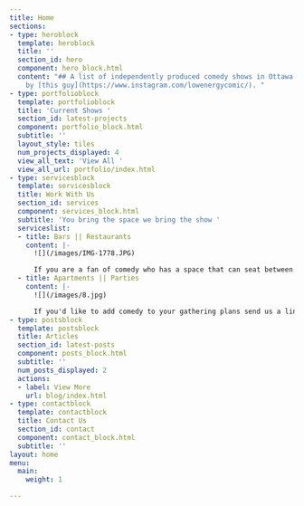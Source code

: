 ```yaml
---
title: Home
sections:
- type: heroblock
  template: heroblock
  title: ''
  section_id: hero
  component: hero_block.html
  content: "## A list of independently produced comedy shows in Ottawa maintained
    by [this guy](https://www.instagram.com/lowenergycomic/). "
- type: portfolioblock
  template: portfolioblock
  title: 'Current Shows '
  section_id: latest-projects
  component: portfolio_block.html
  subtitle: ''
  layout_style: tiles
  num_projects_displayed: 4
  view_all_text: 'View All '
  view_all_url: portfolio/index.html
- type: servicesblock
  template: servicesblock
  title: Work With Us
  section_id: services
  component: services_block.html
  subtitle: 'You bring the space we bring the show '
  serviceslist:
  - title: Bars || Restaurants
    content: |-
      ![](/images/IMG-1778.JPG)

      If you are a fan of comedy who has a space that can seat between 10 - 100 people and are interested in performing arts patronage feel free to contact us using the form
  - title: Apartments || Parties
    content: |-
      ![](/images/8.jpg)

      If you'd like to add comedy to your gathering plans send us a line to learn how it would work
- type: postsblock
  template: postsblock
  title: Articles
  section_id: latest-posts
  component: posts_block.html
  subtitle: ''
  num_posts_displayed: 2
  actions:
  - label: View More
    url: blog/index.html
- type: contactblock
  template: contactblock
  title: Contact Us
  section_id: contact
  component: contact_block.html
  subtitle: ''
layout: home
menu:
  main:
    weight: 1

---
```

